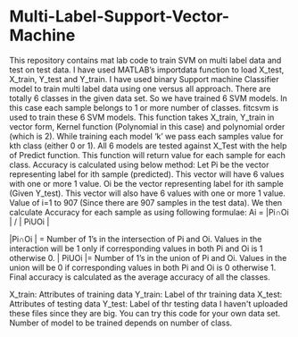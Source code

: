 # Multi-Label-Support-Vector-Machine
This repository contains mat lab code to train SVM on multi label data and test on test data.
I have used MATLAB’s importdata function to load X_test, X_train, Y_test and Y_train. I have used binary Support machine Classifier model to train multi label data using one versus all approach. There are totally 6 classes in the given data set. So we have trained 6 SVM models. In this case each sample belongs to 1 or more number of classes. fitcsvm is used to train these 6 SVM models. This function takes X_train, Y_train in vector form, Kernel function (Polynomial in this case) and polynomial order (which is 2).  While training each model ‘k’ we pass each samples value for kth class (either 0 or 1). All 6 models are tested against X_Test with the help of Predict function. This function will return value for each sample for each class. 
Accuracy is calculated using below method:
Let Pi be the vector representing label for ith sample (predicted). This vector will have 6 values with one or more 1 value.  Oi be the vector representing label for ith sample (Given Y_test). This vector will also have 6 values with one or more 1 value.  Value of i=1 to 907 (Since there are 907 samples in the test data).
We then calculate Accuracy for each sample as using following formulae:
Ai = |Pi∩Oi | / | PiUOi |

|Pi∩Oi | = Number of 1’s in the intersection of Pi and Oi. Values in the interaction will be 1 only if corresponding values in both Pi and Oi is 1 otherwise 0.
| PiUOi |= Number of 1’s in the union of Pi and Oi. Values in the union will be 0 if corresponding values in both Pi and Oi is 0 otherwise 1.
Final accuracy is calculated as the average accuracy of all the classes.  

X_train: Attributes of training data Y_train: Label of thr training data X_test: Attributes of testing data Y_test: Label of thr testing data I haven't uploaded these files since they are big. You can try this code for your own data set. Number of model to be trained depends on number of class.
